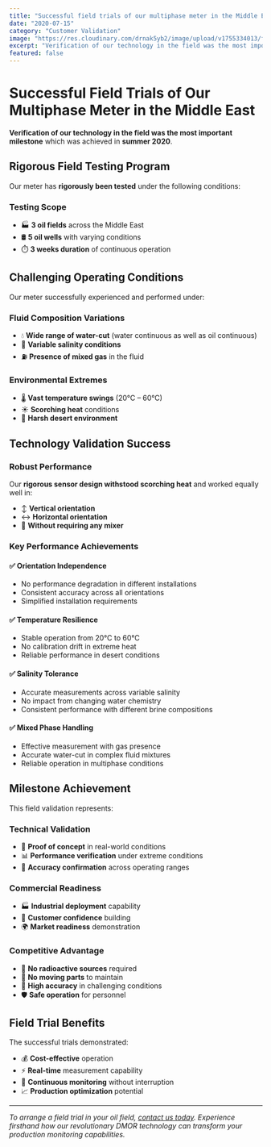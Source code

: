 ```yaml
---
title: "Successful field trials of our multiphase meter in the Middle East"
date: "2020-07-15"
category: "Customer Validation"
image: "https://res.cloudinary.com/drnak5yb2/image/upload/v1755334013/field_trial_yrzruq.gif"
excerpt: "Verification of our technology in the field was the most important milestone achieved in summer 2020. Our meter was rigorously tested in 3 oil fields and 5 oil wells for 3 weeks duration."
featured: false
---
```


# Successful Field Trials of Our Multiphase Meter in the Middle East

**Verification of our technology in the field was the most important milestone** which was achieved in **summer 2020**.

## Rigorous Field Testing Program

Our meter has **rigorously been tested** under the following conditions:

### Testing Scope
- 🏭 **3 oil fields** across the Middle East
- 🛢️ **5 oil wells** with varying conditions
- ⏱️ **3 weeks duration** of continuous operation

## Challenging Operating Conditions

Our meter successfully experienced and performed under:

### Fluid Composition Variations
- 💧 **Wide range of water-cut** (water continuous as well as oil continuous)
- 🧂 **Variable salinity conditions** 
- ⛽ **Presence of mixed gas** in the fluid

### Environmental Extremes
- 🌡️ **Vast temperature swings** (20°C – 60°C)
- ☀️ **Scorching heat** conditions
- 🌵 **Harsh desert environment**

## Technology Validation Success

### Robust Performance
Our **rigorous sensor design withstood scorching heat** and worked equally well in:

- ↕️ **Vertical orientation**
- ↔️ **Horizontal orientation**
- 🔄 **Without requiring any mixer**

### Key Performance Achievements

#### ✅ **Orientation Independence**
- No performance degradation in different installations
- Consistent accuracy across all orientations
- Simplified installation requirements

#### ✅ **Temperature Resilience**
- Stable operation from 20°C to 60°C
- No calibration drift in extreme heat
- Reliable performance in desert conditions

#### ✅ **Salinity Tolerance**
- Accurate measurements across variable salinity
- No impact from changing water chemistry
- Consistent performance with different brine compositions

#### ✅ **Mixed Phase Handling**
- Effective measurement with gas presence
- Accurate water-cut in complex fluid mixtures
- Reliable operation in multiphase conditions

## Milestone Achievement

This field validation represents:

### Technical Validation
- 🔬 **Proof of concept** in real-world conditions
- 📊 **Performance verification** under extreme conditions
- 🎯 **Accuracy confirmation** across operating ranges

### Commercial Readiness
- 🏭 **Industrial deployment** capability
- 💼 **Customer confidence** building
- 🌍 **Market readiness** demonstration

### Competitive Advantage
- 🚫 **No radioactive sources** required
- 🔧 **No moving parts** to maintain
- 🎯 **High accuracy** in challenging conditions
- 🛡️ **Safe operation** for personnel

## Field Trial Benefits

The successful trials demonstrated:

- 💰 **Cost-effective** operation
- ⚡ **Real-time** measurement capability
- 🔄 **Continuous monitoring** without interruption
- 📈 **Production optimization** potential

---

*To arrange a field trial in your oil field, [contact us today](/contact). Experience firsthand how our revolutionary DMOR technology can transform your production monitoring capabilities.*